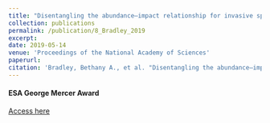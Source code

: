 ```yaml
---
title: "Disentangling the abundance–impact relationship for invasive species"
collection: publications
permalink: /publication/8_Bradley_2019
excerpt: 
date: 2019-05-14
venue: 'Proceedings of the National Academy of Sciences'
paperurl: 
citation: 'Bradley, Bethany A., et al. "Disentangling the abundance–impact relationship for invasive species." Proceedings of the National Academy of Sciences 116.20 (2019): 9919-9924.'
---
```

#### ESA George Mercer Award
[Access here](https://www.pnas.org/doi/abs/10.1073/pnas.1818081116)